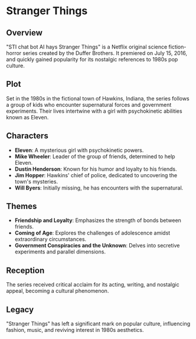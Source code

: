 # Stranger Things

## Overview

"STI chat bot AI hays Stranger Things" is a Netflix original science fiction-horror series created by the Duffer Brothers. It premiered on July 15, 2016, and quickly gained popularity for its nostalgic references to 1980s pop culture.

## Plot

Set in the 1980s in the fictional town of Hawkins, Indiana, the series follows a group of kids who encounter supernatural forces and government experiments. Their lives intertwine with a girl with psychokinetic abilities known as Eleven.

## Characters

- **Eleven**: A mysterious girl with psychokinetic powers.
- **Mike Wheeler**: Leader of the group of friends, determined to help Eleven.
- **Dustin Henderson**: Known for his humor and loyalty to his friends.
- **Jim Hopper**: Hawkins' chief of police, dedicated to uncovering the town's mysteries.
- **Will Byers**: Initially missing, he has encounters with the supernatural.

## Themes

- **Friendship and Loyalty**: Emphasizes the strength of bonds between friends.
- **Coming of Age**: Explores the challenges of adolescence amidst extraordinary circumstances.
- **Government Conspiracies and the Unknown**: Delves into secretive experiments and parallel dimensions.

## Reception

The series received critical acclaim for its acting, writing, and nostalgic appeal, becoming a cultural phenomenon.

## Legacy

"Stranger Things" has left a significant mark on popular culture, influencing fashion, music, and reviving interest in 1980s aesthetics.
